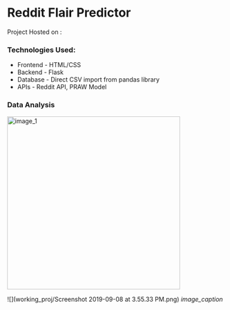 # Reddit Flair Predictor

Project Hosted on : 

### Technologies Used:
* Frontend - HTML/CSS
* Backend - Flask
* Database - Direct CSV import from pandas library
* APIs - Reddit API, PRAW Model 


### Data Analysis

<img alt="image_1" src="working_proj/Screenshot 2019-09-08 at 3.55.33 PM.png" width="400px">

![](working_proj/Screenshot 2019-09-08 at 3.55.33 PM.png)
*image_caption*

